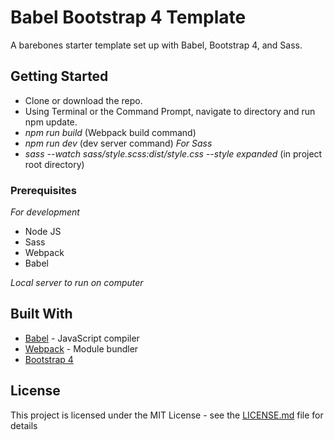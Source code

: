 # Babel Bootstrap 4 Template

A barebones starter template set up with Babel, Bootstrap 4, and Sass. 

## Getting Started

* Clone or download the repo.
* Using Terminal or the Command Prompt, navigate to directory and run npm update.
* *npm run build* (Webpack build command)
* *npm run dev* (dev server command)
*For Sass*
* *sass --watch sass/style.scss:dist/style.css --style expanded*  (in project root directory)

### Prerequisites


*For development*
* Node JS
* Sass
* Webpack
* Babel

*Local server to run on computer*

## Built With

* [Babel](https://babeljs.io/) - JavaScript compiler
* [Webpack](https://webpack.js.org/) - Module bundler
* [Bootstrap 4](http://getbootstrap.com/docs/4.0/getting-started/introduction/)

## License

This project is licensed under the MIT License - see the [LICENSE.md](LICENSE.md) file for details
